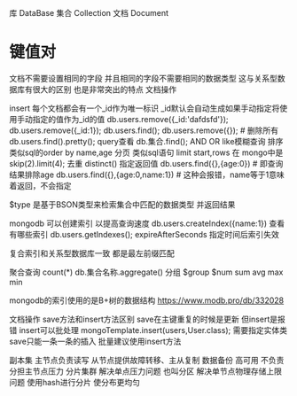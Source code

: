 


 库 DataBase
集合 Collection
文档 Document
 
# 键值对
文档不需要设置相同的字段 并且相同的字段不需要相同的数据类型 这与关系型数据库有很大的区别 也是非常突出的特点
文档操作

insert
每个文档都会有一个_id作为唯一标识 _id默认会自动生成如果手动指定将使用手动指定的值作为_id的值
db.users.remove({_id:'dafdsfd'});
db.users.remove({_id:1});
db.users.find();
db.users.remove({});  # 删除所有
db.users.find().pretty();
query查看
db.集合.find();
AND OR 
like模糊查询
排序 类似sql的order by name,age
分页 类似sql语句 limit start,rows   在 mongo中是   skip(2).limit(4);
去重 distinct()
指定返回值
db.users.find({},{age:0})  # 即查询结果排除age
db.users.find({},{age:0,name:1})  # 这种会报错，name等于1意味着返回，不会指定


$type 是基于BSON类型来检索集合中匹配的数据类型 并返回结果

mongodb 可以创建索引 以提高查询速度
db.users.createIndex({name:1})
查看有哪些索引
db.users.getIndexes();
expireAfterSeconds 指定时间后索引失效

复合索引和关系型数据库一致 都是最左前缀匹配

聚合查询 count(*)
db.集合名称.aggregate()
分组 $group $num
sum avg max min

mongodb的索引使用的是B+树的数据结构
https://www.modb.pro/db/332028

文档操作
save方法和insert方法区别
save在主键重复的时候是更新 但insert是报错
insert可以批处理 mongoTemplate.insert(users,User.class); 需要指定实体类
save只能一条一条的插入
批量建议使用insert方法

副本集
主节点负责读写 从节点提供故障转移、主从复制 数据备份 高可用 不负责分担主节点压力
分片集群
解决单点压力问题 也叫分区 解决单节点物理存储上限问题
使用hash进行分片 使分布更均匀